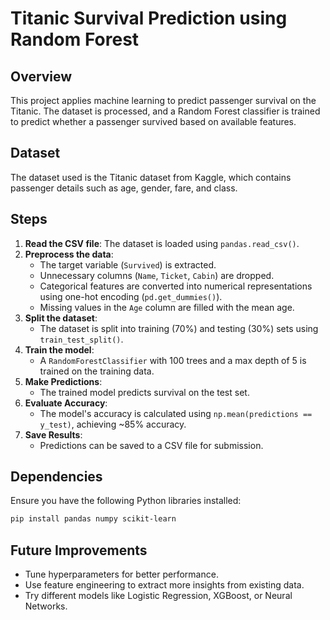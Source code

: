 # Titanic Survival Prediction using Random Forest

## Overview
This project applies machine learning to predict passenger survival on the Titanic. The dataset is processed, and a Random Forest classifier is trained to predict whether a passenger survived based on available features.

## Dataset
The dataset used is the Titanic dataset from Kaggle, which contains passenger details such as age, gender, fare, and class.

## Steps
1. **Read the CSV file**: The dataset is loaded using `pandas.read_csv()`.
2. **Preprocess the data**:
   - The target variable (`Survived`) is extracted.
   - Unnecessary columns (`Name`, `Ticket`, `Cabin`) are dropped.
   - Categorical features are converted into numerical representations using one-hot encoding (`pd.get_dummies()`).
   - Missing values in the `Age` column are filled with the mean age.
3. **Split the dataset**:
   - The dataset is split into training (70%) and testing (30%) sets using `train_test_split()`.
4. **Train the model**:
   - A `RandomForestClassifier` with 100 trees and a max depth of 5 is trained on the training data.
5. **Make Predictions**:
   - The trained model predicts survival on the test set.
6. **Evaluate Accuracy**:
   - The model's accuracy is calculated using `np.mean(predictions == y_test)`, achieving ~85% accuracy.
7. **Save Results**:
   - Predictions can be saved to a CSV file for submission.

## Dependencies
Ensure you have the following Python libraries installed:
```bash
pip install pandas numpy scikit-learn
```

## Future Improvements
- Tune hyperparameters for better performance.
- Use feature engineering to extract more insights from existing data.
- Try different models like Logistic Regression, XGBoost, or Neural Networks.

